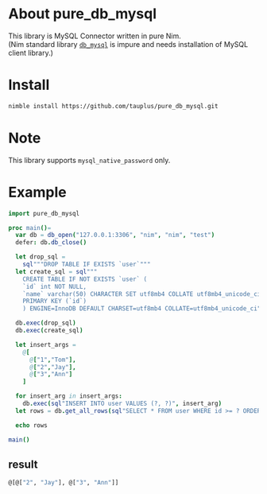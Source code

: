 # About pure_db_mysql

This library is MySQL Connector written in pure Nim.  
(Nim standard library [`db_mysql`](https://nim-lang.org/docs/db_mysql.html) is impure and needs installation of MySQL client library.)

# Install

```bash
nimble install https://github.com/tauplus/pure_db_mysql.git
```

# Note

This library supports `mysql_native_password` only.

# Example

```nim
import pure_db_mysql

proc main()=
  var db = db_open("127.0.0.1:3306", "nim", "nim", "test")
  defer: db.db_close()

  let drop_sql = 
    sql"""DROP TABLE IF EXISTS `user`"""
  let create_sql = sql"""
    CREATE TABLE IF NOT EXISTS `user` (
    `id` int NOT NULL,
    `name` varchar(50) CHARACTER SET utf8mb4 COLLATE utf8mb4_unicode_ci DEFAULT '',
    PRIMARY KEY (`id`)
    ) ENGINE=InnoDB DEFAULT CHARSET=utf8mb4 COLLATE=utf8mb4_unicode_ci"""

  db.exec(drop_sql)
  db.exec(create_sql)

  let insert_args = 
    @[
      @["1","Tom"],
      @["2","Jay"],
      @["3","Ann"]
    ]

  for insert_arg in insert_args:
    db.exec(sql"INSERT INTO user VALUES (?, ?)", insert_arg)
  let rows = db.get_all_rows(sql"SELECT * FROM user WHERE id >= ? ORDER BY id", 2)

  echo rows

main()
```

## result

```bash
@[@["2", "Jay"], @["3", "Ann"]]
```